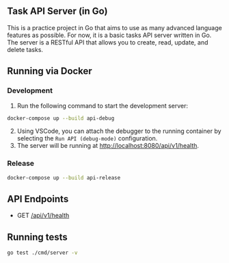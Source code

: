 ## Task API Server (in Go)
This is a practice project in Go that aims to use as many advanced language features as possible. For now, it is a basic tasks API server written in Go. The server is a RESTful API that allows you to create, read, update, and delete tasks.

## Running via Docker
### Development
1. Run the following command to start the development server:
```bash
docker-compose up --build api-debug
```
2. Using VSCode, you can attach the debugger to the running container by selecting the `Run API (debug-mode)` configuration.
3. The server will be running at [http://localhost:8080/api/v1/health](http://localhost:8080/api/v1/health).

### Release
```bash
docker-compose up --build api-release
```

## API Endpoints
- GET [/api/v1/health](http://localhost:8080/api/v1/health)

## Running tests
```bash
go test ./cmd/server -v
```